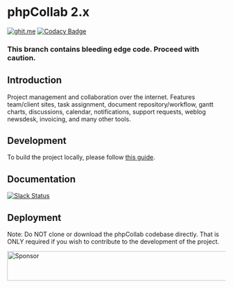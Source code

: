 phpCollab 2.x
===
[![ghit.me](https://ghit.me/badge.svg?repo=phpcollab/phpcollab)](https://ghit.me/repo/phpcollab/phpcollab)
[![Codacy Badge](https://api.codacy.com/project/badge/Grade/665531ad20b74af4bdb293116ce3f46b)](https://www.codacy.com/app/mindblender/phpcollab?utm_source=github.com&amp;utm_medium=referral&amp;utm_content=phpcollab/phpcollab&amp;utm_campaign=Badge_Grade)

### This branch contains bleeding edge code.  Proceed with caution.


## Introduction
Project management and collaboration over the internet. Features team/client sites, task assignment, document repository/workflow, gantt charts, discussions, calendar, notifications, support requests, weblog newsdesk, invoicing, and many other tools.

## Development
To build the project locally, please follow [this guide](https://github.com/phpcollab/phpcollab/wiki/Installation).


## Documentation
[![Slack Status](https://slack.phpcollab.com/badge.svg)](https://slack.phpcollab.com)


## Deployment
Note: Do NOT clone or download the phpCollab codebase directly. That is ONLY required if you wish to contribute to the development of the project.

<a target='_blank' rel='nofollow' href='https://app.codesponsor.io/link/QkGZhJettyReEorNRGh25ihA/phpcollab/phpcollab'>  <img alt='Sponsor' width='888' height='68' src='https://app.codesponsor.io/embed/QkGZhJettyReEorNRGh25ihA/phpcollab/phpcollab.svg' /></a>
